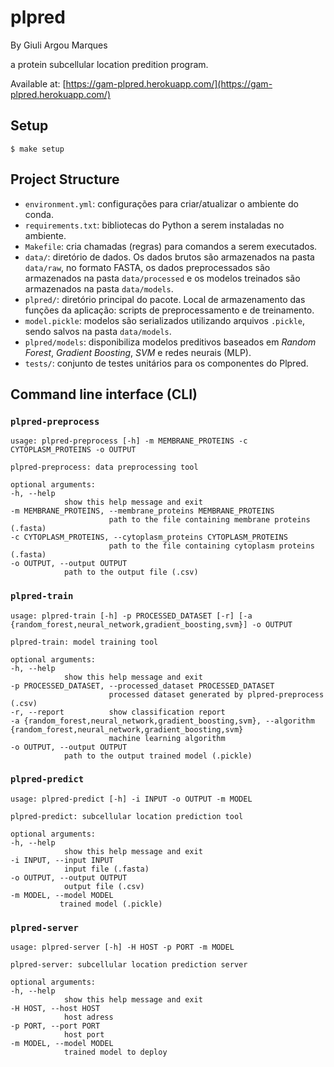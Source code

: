 # plpred

By Giuli Argou Marques

a protein subcellular location predition program.

Available at: [https://gam-plpred.herokuapp.com/](https://gam-plpred.herokuapp.com/)

## Setup

```
$ make setup
```

## Project Structure

  - `environment.yml`: configurações para criar/atualizar o ambiente do conda.
  - `requirements.txt`: bibliotecas do Python a serem instaladas no ambiente.
  - `Makefile`: cria chamadas (regras) para comandos a serem executados.
  - `data/`: diretório de dados. Os dados brutos são armazenados na pasta `data/raw`, no formato FASTA, os dados preprocessados são armazenados na pasta `data/processed` e os modelos treinados são armazenados na pasta `data/models`.
  - `plpred/`: diretório principal do pacote. Local de armazenamento das funções da aplicação: scripts de preprocessamento e de treinamento.
  - `model.pickle`: modelos são serializados utilizando arquivos `.pickle`, sendo salvos na pasta `data/models`.
  - `plpred/models`: disponibiliza modelos preditivos baseados em *Random Forest*, *Gradient Boosting*, *SVM* e redes neurais (MLP).
  - `tests/`: conjunto de testes unitários para os componentes do Plpred.

  ## Command line interface (CLI)

  ### `plpred-preprocess`

  ```
  usage: plpred-preprocess [-h] -m MEMBRANE_PROTEINS -c CYTOPLASM_PROTEINS -o OUTPUT
  
  plpred-preprocess: data preprocessing tool

  optional arguments:
  -h, --help
              show this help message and exit
  -m MEMBRANE_PROTEINS, --membrane_proteins MEMBRANE_PROTEINS
                        path to the file containing membrane proteins (.fasta)
  -c CYTOPLASM_PROTEINS, --cytoplasm_proteins CYTOPLASM_PROTEINS
                        path to the file containing cytoplasm proteins (.fasta)
  -o OUTPUT, --output OUTPUT
              path to the output file (.csv)
  ```

  ### `plpred-train`

  ```
  usage: plpred-train [-h] -p PROCESSED_DATASET [-r] [-a {random_forest,neural_network,gradient_boosting,svm}] -o OUTPUT

  plpred-train: model training tool
  
  optional arguments:
  -h, --help
              show this help message and exit
  -p PROCESSED_DATASET, --processed_dataset PROCESSED_DATASET
                        processed dataset generated by plpred-preprocess (.csv)
  -r, --report          show classification report
  -a {random_forest,neural_network,gradient_boosting,svm}, --algorithm {random_forest,neural_network,gradient_boosting,svm}
                        machine learning algorithm
  -o OUTPUT, --output OUTPUT
              path to the output trained model (.pickle) 
  ```

  ### `plpred-predict`
  
  ```
  usage: plpred-predict [-h] -i INPUT -o OUTPUT -m MODEL
  
  plpred-predict: subcellular location prediction tool
  
  optional arguments:
  -h, --help
              show this help message and exit
  -i INPUT, --input INPUT
              input file (.fasta)
  -o OUTPUT, --output OUTPUT
              output file (.csv)
  -m MODEL, --model MODEL
             trained model (.pickle) 
  ```

  ### `plpred-server`

  ```
  usage: plpred-server [-h] -H HOST -p PORT -m MODEL

  plpred-server: subcellular location prediction server
  
  optional arguments:
  -h, --help
              show this help message and exit
  -H HOST, --host HOST
              host adress
-p PORT, --port PORT
              host port
-m MODEL, --model MODEL
              trained model to deploy 
```